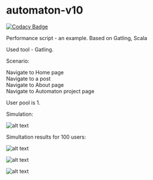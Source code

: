 # automaton-v10

[![Codacy Badge](https://api.codacy.com/project/badge/Grade/14920936c2f949a8939d16aeb2962c54)](https://app.codacy.com/app/BurhanH/automaton-v10?utm_source=github.com&utm_medium=referral&utm_content=BurhanH/automaton-v10&utm_campaign=Badge_Grade_Settings)

Performance script - an example. Based on Gatling, Scala

Used tool - Gatling.

Scenario:

Navigate to Home page <br>
Navigate to a post <br>
Navigate to About page <br>
Navigate to Automaton project page <br> 

User pool is 1.

Simulation:

![alt text](https://github.com/BurhanH/automaton-v10/raw/master/simulation_terminal.png "Simulation") <br>

Simultation results for 100 users:

![alt text](https://github.com/BurhanH/automaton-v10/raw/master/simulation_results_1.png "Simulation results") <br>

![alt text](https://github.com/BurhanH/automaton-v10/raw/master/simulation_results_2.png "Simulation results") <br>

![alt text](https://github.com/BurhanH/automaton-v10/raw/master/simulation_results_3.png "Simulation results") <br>

